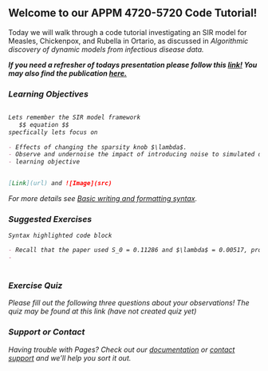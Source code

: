 ## Welcome to our APPM 4720-5720 Code Tutorial!

Today we will walk through a code tutorial investigating an SIR model for Measles, Chickenpox, and Rubella in Ortario, as discussed in <em>Algorithmic discovery of dynamic models from infectious disease data. <em>

**If you need a refresher of todays presentation please follow this [link!](https://docs.google.com/presentation/d/1GRg98F1XywcRTaKcQUPaYT0xAZytR4CvTtMcDWtW5C8/edit?usp=sharing) You may also find the publication [here.](https://doi.org/10.1038/s41598-020-63877-w)**


### Learning Objectives

```markdown

Lets remember the SIR model framework
   $$ equation $$
specfically lets focus on
   
- Effects of changing the sparsity knob $\lambda$.
- Observe and undernoise the impact of introducing noise to simulated data and the impacts on the SINDy outputs. 
- learning objective


[Link](url) and ![Image](src)
```

For more details see [Basic writing and formatting syntax](https://docs.github.com/en/github/writing-on-github/getting-started-with-writing-and-formatting-on-github/basic-writing-and-formatting-syntax).
   
### Suggested Exercises
   
```markdown
Syntax highlighted code block

- Recall that the paper used S_0 = 0.11286 and $\lambda$ = 0.00517, provided in code file x in line y. Change these values and observe the difference.
- 
   
```

### Exercise Quiz
   Please fill out the following three questions about your observations!
   The quiz may be found at this link (have not created quiz yet)
   
   
   
   
### Support or Contact

Having trouble with Pages? Check out our [documentation](https://docs.github.com/categories/github-pages-basics/) or [contact support](https://support.github.com/contact) and we’ll help you sort it out.
